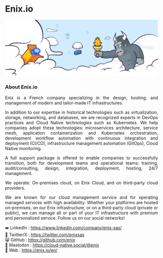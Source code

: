 # Enix.io

![Enix' monkey header](https://github.com/enix/.github/raw/main/profile/monkey-header.png)
### About Enix.io
<div align="justify">
Enix is a French company specializing in the design, hosting, and management of modern and tailor-made IT infrastructures.


In addition to our expertise in historical technologies such as virtualization, storage, networking, and databases, we are recognized experts in DevOps practices and Cloud Native technologies such as Kubernetes. We help companies adopt these technologies: microservices architecture, service mesh, application containerization and Kubernetes orchestration, development workflow automation with continuous integration and deployment (CI/CD), infrastructure management automation (GitOps), Cloud Native monitoring.


A full support package is offered to enable companies to successfully transition, both for development teams and operational teams: training, audit/consulting, design, integration, deployment, hosting, 24/7 management.


We operate: On-premises cloud, on Enix Cloud, and on third-party cloud providers.

We are known for our cloud management service and for operating managed services with high availability. Whether your platforms are hosted on-premises, on our Enix infrastructure, or on a third-party cloud (private or public), we can manage all or part of your IT infrastructure with premium and personalized service.
Follow us on our social networks!

➡️ LinkedIn : https://www.linkedin.com/company/enix-sas/  
🐥 Twitter/X : https://twitter.com/enixsas  
😸 GitHub : https://github.com/enix  
🐘 Mastodon : https://cloud-native.social/@enix  
💫 Web : https://enix.io/en/  
</div>